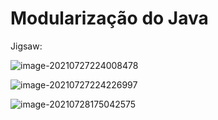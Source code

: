 # Modularização do Java

Jigsaw:

![image-20210727224008478](C:\Users\arian\AppData\Roaming\Typora\typora-user-images\image-20210727224008478.png)

![image-20210727224226997](C:\Users\arian\AppData\Roaming\Typora\typora-user-images\image-20210727224226997.png)



![image-20210728175042575](C:\Users\arian\AppData\Roaming\Typora\typora-user-images\image-20210728175042575.png)

